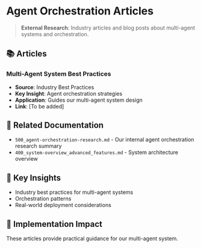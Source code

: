 <!-- CONTEXT_REFERENCE: 400_context-priority-guide.md -->
<!-- MODULE_REFERENCE: 400_deployment-environment-guide.md -->
<!-- MODULE_REFERENCE: 400_system-overview.md -->

# Agent Orchestration Articles

> **External Research**: Industry articles and blog posts about multi-agent systems and orchestration.

## 📚 **Articles**

### **Multi-Agent System Best Practices**
- **Source**: Industry Best Practices
- **Key Insight**: Agent orchestration strategies
- **Application**: Guides our multi-agent system design
- **Link**: [To be added]

## 🔗 **Related Documentation**
- `500_agent-orchestration-research.md` - Our internal agent orchestration research summary
- `400_system-overview_advanced_features.md` - System architecture overview

## 📖 **Key Insights**
- Industry best practices for multi-agent systems
- Orchestration patterns
- Real-world deployment considerations

## 🎯 **Implementation Impact**
These articles provide practical guidance for our multi-agent system.
